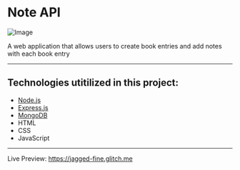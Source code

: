 
# Note API

![Image](https://appdividend.com/wp-content/uploads/2017/06/express-js-tutorials.jpg)

A web application that allows users to create book entries and add notes with each book entry

------------------------------------------------------------------------------------------------------------------------------  

## Technologies utitilized in this project:
- [Node.js](https://nodejs.org/en/) 
- [Express.js](https://expressjs.com)
- [MongoDB](https://www.mongodb.com) 
- HTML
- CSS
- JavaScript

---------------------------------------------------------------------------------------------------------------------------
Live Preview: https://jagged-fine.glitch.me
